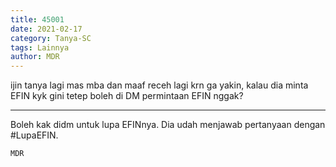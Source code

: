 ```yaml
---
title: 45001
date: 2021-02-17
category: Tanya-SC
tags: Lainnya
author: MDR
---
```


ijin tanya lagi mas mba dan maaf receh lagi krn ga yakin, kalau dia minta EFIN kyk gini tetep boleh di DM permintaan EFIN nggak?

---

Boleh kak didm untuk lupa EFINnya. Dia udah menjawab pertanyaan dengan #LupaEFIN.

`MDR`
